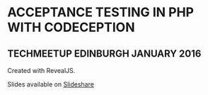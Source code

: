 # ACCEPTANCE TESTING IN PHP WITH CODECEPTION
## TECHMEETUP EDINBURGH JANUARY 2016

Created with RevealJS.

Slides available on [Slideshare](http://www.slideshare.net/engineor/acceptance-testing-in-php-with-codeception-techmeetup-edinburgh)